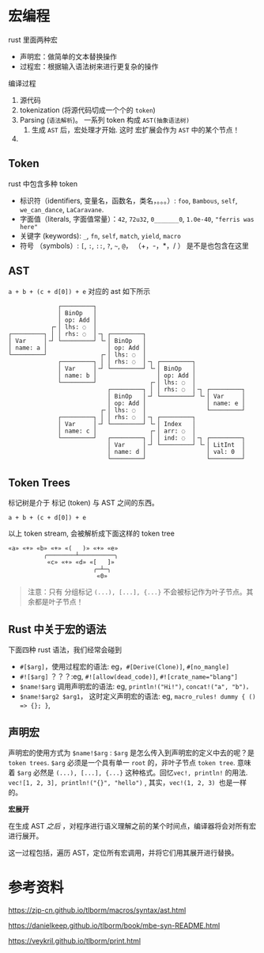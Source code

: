 # 宏编程

rust 里面两种宏

* 声明宏：做简单的文本替换操作
* 过程宏：根据输入语法树来进行更复杂的操作





编译过程

1. 源代码
2. tokenization (将源代码切成一个个的 `token`)
3. Parsing (`语法解析`)。 一系列 token 构成 `AST(抽象语法树)`
   1. 生成 `AST` 后，宏处理才开始. 这时 宏扩展会作为 `AST` 中的某个节点！
4. 



## Token

rust 中包含多种 token

* 标识符（identifiers, 变量名，函数名，类名，。。。）: `foo`, `Bambous`, `self`, `we_can_dance`, `LaCaravane`. 
* 字面值（literals, 字面值常量）：`42`, `72u32`, `0_______0`, `1.0e-40`, `"ferris was here"`
* 关键字 (keywords): `_`, `fn`, `self`, `match`, `yield`, `macro`
* 符号 （symbols）: `[`, `:`, `::`, `?`, `~`, `@`， （+，-，*，/ ） 是不是也包含在这里



## AST

`a + b + (c + d[0]) + e` 对应的 ast 如下所示

```
              ┌─────────┐
              │ BinOp   │
              │ op: Add │
            ┌╴│ lhs: ◌  │
┌─────────┐ │ │ rhs: ◌  │╶┐ ┌─────────┐
│ Var     │╶┘ └─────────┘ └╴│ BinOp   │
│ name: a │                 │ op: Add │
└─────────┘               ┌╴│ lhs: ◌  │
              ┌─────────┐ │ │ rhs: ◌  │╶┐ ┌─────────┐
              │ Var     │╶┘ └─────────┘ └╴│ BinOp   │
              │ name: b │                 │ op: Add │
              └─────────┘               ┌╴│ lhs: ◌  │
                            ┌─────────┐ │ │ rhs: ◌  │╶┐ ┌─────────┐
                            │ BinOp   │╶┘ └─────────┘ └╴│ Var     │
                            │ op: Add │                 │ name: e │
                          ┌╴│ lhs: ◌  │                 └─────────┘
              ┌─────────┐ │ │ rhs: ◌  │╶┐ ┌─────────┐
              │ Var     │╶┘ └─────────┘ └╴│ Index   │
              │ name: c │               ┌╴│ arr: ◌  │
              └─────────┘   ┌─────────┐ │ │ ind: ◌  │╶┐ ┌─────────┐
                            │ Var     │╶┘ └─────────┘ └╴│ LitInt  │
                            │ name: d │                 │ val: 0  │
                            └─────────┘                 └─────────┘
```





## Token Trees

标记树是介于 标记 (token) 与 AST 之间的东西。

```
a + b + (c + d[0]) + e
```

以上 token stream, 会被解析成下面这样的 token tree

```
«a» «+» «b» «+» «(   )» «+» «e»
          ╭────────┴──────────╮
           «c» «+» «d» «[   ]»
                        ╭─┴─╮
                         «0»
```

> 注意：只有 分组标记 `(...), [...], {...}` 不会被标记作为叶子节点。其余都是叶子节点！







## Rust 中关于宏的语法

下面四种 rust 语法，我们经常会碰到

* `#[$arg]`，使用过程宏的语法: eg，`#[Derive(Clone)]`, `#[no_mangle]`
* `#![$arg]`  ？？？:eg,  `#![allow(dead_code)]`, `#![crate_name="blang"]`
* `$name!$arg` 调用声明宏的语法:  eg,  `println!("Hi!")`, `concat!("a", "b")， `
* `$name!$arg2 $arg1`， 这时定义声明宏的语法:  eg, `macro_rules! dummy { () => {}; }`, 



## 声明宏

声明宏的使用方式为 `$name!$arg` : `$arg` 是怎么传入到声明宏的定义中去的呢？是 `token trees`. `$arg` 必须是一个具有单一 `root` 的，非叶子节点 `token tree`. 意味着 `$arg` 必然是 `(...), [...], {...}` 这种格式。回忆`vec!, println!` 的用法. `vec![1, 2, 3], println!("{}", "hello")` , 其实，`vec!(1, 2, 3) `也是一样的。



**宏展开**

在生成 AST *之后* ，对程序进行语义理解之前的某个时间点，编译器将会对所有宏进行展开。

这一过程包括，遍历 AST，定位所有宏调用，并将它们用其展开进行替换。



# 参考资料

https://zjp-cn.github.io/tlborm/macros/syntax/ast.html

https://danielkeep.github.io/tlborm/book/mbe-syn-README.html

https://veykril.github.io/tlborm/print.html
